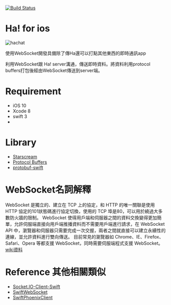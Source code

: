 [![Build Status](https://travis-ci.org/atjoneswang/haforios.svg?branch=master)](https://travis-ci.org/atjoneswang/haforios)

# Ha! for ios
![hachat](https://github.com/atjoneswang/hachatios/raw/master/hachat/Assets.xcassets/AppIcon.appiconset/Icon-60%402x.png) 

使用WebSocket開發具備除了傳Ha還可以打點其他東西的即時通訊app  

利用WebSocket跟 Ha! server溝通，傳送即時資料。將資料利用protocol buffers打包後經由WebSocket傳送到server端。

# Requirement
 - iOS 10
 - Xcode 8
 - swift 3
 - 
   

# Library

* [Starscream](https://github.com/daltoniam/Starscream)
* [Protocol Buffers](https://developers.google.com/protocol-buffers/)
* [protobuf-swift](https://github.com/alexeyxo/protobuf-swift)   

# WebSocket名詞解釋
WebSocket 是獨立的、建立在 TCP 上的協定，和 HTTP 的唯一關聯是使用 HTTP 協定的101狀態碼進行協定切換，使用的 TCP 埠是80，可以用於繞過大多數防火牆的限制。
WebSocket 使得用戶端和伺服器之間的資料交換變得更加簡單，允許伺服端直接向用戶端推播資料而不需要用戶端進行請求，在 WebSocket API 中，瀏覽器和伺服器只需要完成一次交握，兩者之間就直接可以建立永續性的連線，並允許資料進行雙向傳送。
目前常見的瀏覽器如 Chrome、IE、Firefox、Safari、Opera 等都支援 WebSocket，同時需要伺服端程式支援 WebSocket。
[wiki資料](https://zh.wikipedia.org/wiki/WebSocket)
  

# Reference 其他相關類似
* [Socket.IO-Client-Swift](https://github.com/socketio/socket.io-client-swift)
* [SwiftWebSocket](https://github.com/tidwall/SwiftWebSocket)
* [SwiftPhoenixClient](https://github.com/davidstump/SwiftPhoenixClient)
